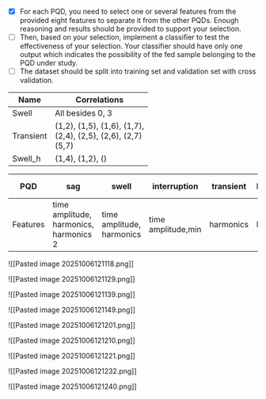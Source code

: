 
- [x] For each PQD, you need to select one or several features from the provided eight features to separate it from the other PQDs. Enough reasoning and results should be provided to support your selection.
- [ ] Then, based on your selection, implement a classifier to test the effectiveness of
your selection. Your classifier should have only one output which indicates the possibility of the fed sample belonging to the PQD under study.
- [ ] The dataset should be split into training set and validation set with cross validation.

| Name      | Correlations                                                        |
| --------- | ------------------------------------------------------------------- |
| Swell     | All besides 0, 3                                                    |
| Transient | (1,2), (1,5), (1,6), (1,7), <br>(2,4), (2,5), (2,6), (2,7)<br>(5,7) |
| Swell_h   | (1,4), (1,2), ()                                                    |

| PQD      | sag                                    | swell                     | interruption       | transient | harmonics | fluctuation    | sag harmonics             | swell harmonics |
| -------- | -------------------------------------- | ------------------------- | ------------------ | --------- | --------- | -------------- | ------------------------- | --------------- |
| Features | time amplitude, harmonics, harmonics 2 | time amplitude, harmonics | time amplitude,min | harmonics | harmonics | time amplitude | time amplitude, harmonics | max/min         |


![[Pasted image 20251006121118.png]]

![[Pasted image 20251006121129.png]]

![[Pasted image 20251006121139.png]]

![[Pasted image 20251006121149.png]]

![[Pasted image 20251006121201.png]]

![[Pasted image 20251006121210.png]]

![[Pasted image 20251006121221.png]]

![[Pasted image 20251006121232.png]]

![[Pasted image 20251006121240.png]]


